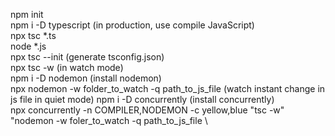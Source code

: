 npm init \
npm i -D typescript (in production, use compile JavaScript) \
npx tsc *.ts \
node *.js \
npx tsc --init (generate tsconfig.json) \
npx tsc -w (in watch mode) \
npm i -D nodemon (install nodemon) \
npx nodemon -w folder_to_watch -q path_to_js_file (watch instant change in js file in quiet mode) 
npm i -D concurrently (install concurrently) \
npx concurrently -n COMPILER,NODEMON -c yellow,blue "tsc -w" "nodemon -w foler_to_watch -q path_to_js_file \
